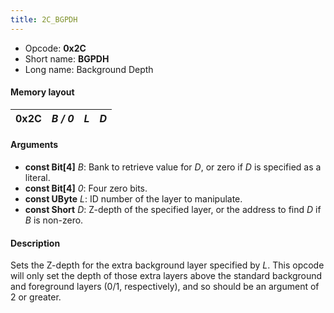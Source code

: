 ```yaml
---
title: 2C_BGPDH
---
```


- Opcode: **0x2C**
- Short name: **BGPDH**
- Long name: Background Depth

#### Memory layout

| 0x2C | *B / 0* | *L* | *D* |
|------|---------|-----|-----|

#### Arguments

- **const Bit\[4\]** *B*: Bank to retrieve value for *D*, or zero if *D* is specified as a literal.
- **const Bit\[4\]** *0*: Four zero bits.
- **const UByte** *L*: ID number of the layer to manipulate.
- **const Short** *D*: Z-depth of the specified layer, or the address to find *D* if *B* is non-zero.

#### Description

Sets the Z-depth for the extra background layer specified by *L*. This opcode will only set the depth of those extra layers above the standard background and foreground layers (0/1, respectively), and so should be an argument of 2 or greater.
